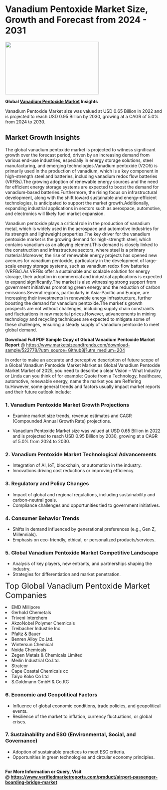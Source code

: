 <H1>Vanadium Pentoxide Market Size, Growth and Forecast from 2024 - 2031</H1><img class="aligncenter size-medium wp-image-584254" src="https://thirdeyenews.in/wp-content/uploads/2024/09/Global-Market-Research-300x168.jpeg" alt="" width="300" height="168" /><p><strong>Global&nbsp;<a href="https://www.marketsizeandtrends.com/download-sample/522778/?utm_source=Github8j?utm_medium=204">Vanadium Pentoxide Market</a> Insights</strong></p><p>Vanadium Pentoxide Market size was valued at USD 0.65 Billion in 2022 and is projected to reach USD 0.95 Billion by 2030, growing at a CAGR of 5.0% from 2024 to 2030.</p><p><h2>Market Growth Insights</h2> <p>The global vanadium pentoxide market is projected to witness significant growth over the forecast period, driven by an increasing demand from various end-use industries, especially in energy storage solutions, steel manufacturing, and emerging technologies.Vanadium pentoxide (V2O5) is primarily used in the production of vanadium, which is a key component in high-strength steel and batteries, including vanadium redox flow batteries (VRFBs).The growing adoption of renewable energy sources and the need for efficient energy storage systems are expected to boost the demand for vanadium-based batteries.Furthermore, the rising focus on infrastructural development, along with the shift toward sustainable and energy-efficient technologies, is anticipated to support the market growth.Additionally, expanding industrial applications in sectors such as aerospace, automotive, and electronics will likely fuel market expansion. </p> <p>Vanadium pentoxide plays a critical role in the production of vanadium metal, which is widely used in the aerospace and automotive industries for its strength and lightweight properties.The key driver for the vanadium pentoxide market is the growing demand for high-strength steel, which contains vanadium as an alloying element.This demand is closely linked to the construction and infrastructure sectors, where steel is a primary material.Moreover, the rise of renewable energy projects has opened new avenues for vanadium pentoxide, particularly in the development of large-scale energy storage systems, such as vanadium redox flow batteries (VRFBs).As VRFBs offer a sustainable and scalable solution for energy storage, their adoption in commercial and industrial applications is expected to expand significantly.The market is also witnessing strong support from government initiatives promoting green energy and the reduction of carbon emissions.Several regions, particularly in Asia-Pacific and Europe, are increasing their investments in renewable energy infrastructure, further boosting the demand for vanadium pentoxide.The market's growth prospects are not without challenges, including supply chain constraints and fluctuations in raw material prices.However, advancements in mining technology and recycling techniques are expected to mitigate some of these challenges, ensuring a steady supply of vanadium pentoxide to meet global demand.</p><p><span class=""><strong>Download Full PDF Sample Copy of Global Vanadium Pentoxide Market Report</strong> @ <a href="https://www.marketsizeandtrends.com/download-sample/522778/?utm_source=Github8j?utm_medium=204" target="_blank">https://www.marketsizeandtrends.com/download-sample/522778/?utm_source=Github8j?utm_medium=204</a></span></p><p>In order to make an accurate and perceptive description of future scope of a Global&nbsp;Vanadium Pentoxide Market Market as Global&nbsp;Vanadium Pentoxide Market Market of 2025, you need to describe a clear Vision &ndash; What Industry or Linda can you think of for example: Quote from a Technology, healthcare, automotive, renewable energy, name the market you are Reffering to.However, some general trends and factors usually impact market reports and their future outlook include:</p><h3>1.&nbsp;<strong>Vanadium Pentoxide Market Growth Projections</strong></h3><ul><li>Examine market size trends, revenue estimates and CAGR (Compounded Annual Growth Rate) projections.</li><li><p>Vanadium Pentoxide Market size was valued at USD 0.65 Billion in 2022 and is projected to reach USD 0.95 Billion by 2030, growing at a CAGR of 5.0% from 2024 to 2030.</p></li></ul><h3>2.&nbsp;<strong>Vanadium Pentoxide Market Technological Advancements</strong></h3><ul><li>Integration of AI, IoT, blockchain, or automation in the industry.</li><li>Innovations driving cost reductions or improving efficiency.</li></ul><h3>3.&nbsp;<strong>Regulatory and Policy Changes</strong></h3><ul><li>Impact of global and regional regulations, including sustainability and carbon-neutral goals.</li><li>Compliance challenges and opportunities tied to government initiatives.</li></ul><h3>4.&nbsp;<strong>Consumer Behavior Trends</strong></h3><ul><li>Shifts in demand influenced by generational preferences (e.g., Gen Z, Millennials).</li><li>Emphasis on eco-friendly, ethical, or personalized products/services.</li></ul><h3>5.&nbsp;<strong>Global Vanadium Pentoxide Market Competitive Landscape</strong></h3><ul><li>Analysis of key players, new entrants, and partnerships shaping the industry.</li><li>Strategies for differentiation and market penetration.</li></ul><p data-pm-slice="1 1 []"><span style="color: inherit; font-family: inherit; font-size: 25px;">Top Global Vanadium Pentoxide Market Companies</span></p><div class="" data-test-id=""><p><li>EMD Millipore</li><li> Gerhold Chemetals</li><li> Triveni Interchem</li><li> AkzoNobel Polymer Chemicals</li><li> Treibacher Industrie Inc</li><li> Pfaltz & Bauer</li><li> Benren Alloy Co.Ltd.</li><li> Wintersun Chemical</li><li> Noida Chemicals</li><li> Zegen Metals & Chemicals Limited</li><li> Meilin Industrial Co.Ltd.</li><li> Stratcor</li><li> Cape Coastal Chemicals cc</li><li> Taiyo Koko Co Ltd</li><li> S.Goldmann GmbH & Co.KG</li></p></div><h3>6.&nbsp;<strong>Economic and Geopolitical Factors</strong></h3><ul><li>Influence of global economic conditions, trade policies, and geopolitical events.</li><li>Resilience of the market to inflation, currency fluctuations, or global crises.</li></ul><h3>7.&nbsp;<strong>Sustainability and ESG (Environmental, Social, and Governance)</strong></h3><ul><li>Adoption of sustainable practices to meet ESG criteria.</li><li>Opportunities in green technologies and circular economy principles.</li></ul><h2><strong style="font-size: 14px;">For More Information or Query, Visit @&nbsp;</strong><a style="background-color: #ffffff; font-size: 14px;" href="https://www.marketsizeandtrends.com/report/vanadium-pentoxide-market/" target="_blank">https://www.verifiedmarketreports.com/product/airport-passenger-boarding-bridge-market</a></h2>